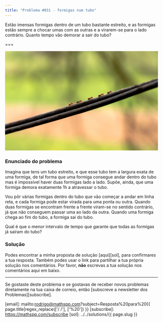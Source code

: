 ```yaml
---
title: "Problema #031 - formigas num tubo"
---
```


Estão imensas formigas dentro de um tubo bastante estreito,
e as formigas estão sempre a chocar umas com as outras
e a virarem-se para o lado contrário.
Quanto tempo vão demorar a sair do tubo?

===

![](thumbnail.png "Fotografia de Lorenz Lippert do site Unsplash.")


### Enunciado do problema

Imagina que tens um tubo estreito, e que esse tubo tem a largura
exata de uma formiga, de tal forma que uma formiga consegue
andar dentro do tubo mas é impossível haver duas formigas lado a lado.
Supõe, ainda, que uma formiga demora exatamente 1h a atravessar o tubo.

Vou pôr várias formigas dentro do tubo que vão começar a andar em linha reta,
e cada formiga pode estar virada para uma ponta ou outra.
Quando duas formigas se encontram frente a frente viram-se no sentido
contrário, já que não conseguem passar uma ao lado da outra.
Quando uma formiga chega ao fim do tubo, a formiga sai do tubo.

Qual é que o menor intervalo de tempo que garante que todas as formigas
já saíram do tubo?


### Solução

Podes encontrar a minha proposta de solução [aqui][sol], para confirmares a tua resposta.
Também podes usar o link para partilhar a tua própria solução nos comentários. Por favor, **não** escrevas a tua solução nos comentários aqui em baixo.

---

Se gostaste deste problema e se gostavas de receber novos problemas diretamente na tua caixa de correio, então [subscreve a newsletter dos Problemas][subscribe].

[email]: mailto:rodrigo@mathspp.com?subject=Resposta%20para%20{{ page.title|regex_replace(['/ /'], ['%20']) }}
[subscribe]: https://mathspp.com/subscribe
[sol]: ../../solutions/{{ page.slug }}
